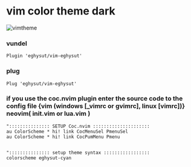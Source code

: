 # vim color theme dark

![vimtheme](https://user-images.githubusercontent.com/49760942/233774965-6ea207ac-302e-43d5-8542-8748a2c62b7b.gif)
### vundel
```
Plugin 'eghysut/vim-eghysut'
```

### plug
```
Plug 'eghysut/vim-eghysut'
```

### if you use the coc.nvim plugin enter the source code to the config file {vim (windows [_vimrc or gvimrc], linux [vimrc])} neovim( init.vim or lua.vim )
```
"::::::::::::::: SETUP Coc.nvim :::::::::::::::::::::
au ColorScheme * hi! link CocMenuSel PmenuSel
au ColorScheme * hi! link CocPumMenu Pmenu


"::::::::::::::: setup theme syntax :::::::::::::::::
colorscheme eghysut-cyan
```
